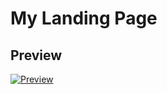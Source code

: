 # My Landing Page 

## Preview
<a href="https://media.giphy.com/media/eM02wiR4zXViNrhHUQ/giphy.gif"><img src="https://media.giphy.com/media/eM02wiR4zXViNrhHUQ/giphy.gif" title="Preview"/></a>
